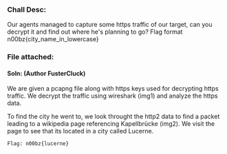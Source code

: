 ### Chall Desc:
Our agents managed to capture some https traffic of our target, can you decrypt it and find out where he's planning to go?
Flag format n00bz{city_name_in_lowercase}

### File attached: 


#### Soln: (Author FusterCluck)
We are given a pcapng file along with https keys used for decrypting https traffic. We decrypt the traffic using wireshark (img1) and analyze the https data.

To find the city he went to, we look throught the http2 data to find a packet leading to a wikipedia page referencing Kapellbrücke (img2). We visit the page to see that its located in a city called Lucerne.

`Flag: n00bz{lucerne}`
